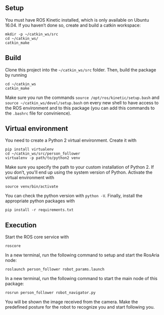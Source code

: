 ## Setup

You must have ROS Kinetic installed, which is only available on Ubuntu 16.04. If you haven’t done so, create and build a catkin workspace:

```shell
mkdir -p ~/catkin_ws/src
cd ~/catkin_ws/
catkin_make
```

## Build

Clone this project into the `~/catkin_ws/src` folder. Then, build the package by running

```shell
cd ~/catkin_ws
catkin_make
```

Make sure you run the commands `source /opt/ros/kinetic/setup.bash` and `source ~/catkin_ws/devel/setup.bash` on every new shell to have access to the ROS environment and to this package (you can add this commands to the `.bashrc` file for convinience).

## Virtual environment

You need to create a Python 2 virtual environment. Create it with

```shell
pip install virtualenv
cd ~/catkin_ws/src/person_follower
virtualenv -p path/to/python2 venv
```

Make sure you specify the path to your custom installation of Python 2. If you don’t, you'll end up using the system version of Python. Activate the virtual environment with 

```shell
source venv/bin/activate
```
You can check the python version with `python -V`. Finally, install the appropriate python packages with

```shell
pip install -r requirements.txt
```

## Execution

Start the ROS core service with

```shell
roscore
```

In a new terminal, run the following command to setup and start the RosAria node:

```shell
roslaunch person_follower robot_params.launch
```

In a new terminal, run the following command to start the main node of this package:

```shell
rosrun person_follower robot_navigator.py
```

You will be shown the image received from the camera. Make the predefined posture for the robot to recognize you and start following you. 
